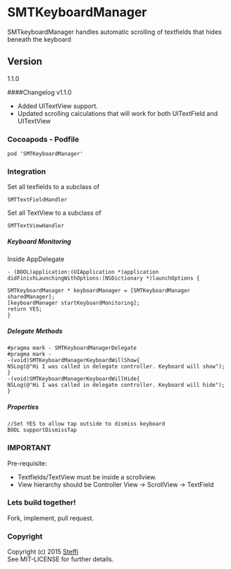 # SMTKeyboardManager

SMTkeyboardManager handles automatic scrolling of textfields that hides beneath the keyboard

## Version
1.1.0

####Changelog v1.1.0
* Added UITextView support.
* Updated scrolling calculations that will work for both UITextField and UITextView

### Cocoapods - Podfile
```
pod 'SMTKeyboardManager'
```

### Integration
Set all texfields to a subclass of 
```objc
SMTTextFieldHandler
```
Set all TextView to a subclass of 
```objc
SMTTextViewHandler
```

##### Keyboard Monitoring
Inside AppDelegate 
```objc
- (BOOL)application:(UIApplication *)application didFinishLaunchingWithOptions:(NSDictionary *)launchOptions {

SMTKeyboardManager * keyboardManager = [SMTKeyboardManager sharedManager];
[keyboardManager startKeyboardMonitoring];
return YES;
}
```

##### Delegate Methods
```objc
#pragma mark - SMTKeyboardManagerDelegate
#pragma mark -
-(void)SMTKeyboardManagerKeyboardWillShow{
NSLog(@"Hi I was called in delegate controller. Keyboard will show");
}
-(void)SMTKeyboardManagerKeyboardWillHide{
NSLog(@"Hi I was called in delegate controller. Keyboard will hide");
}
```

##### Properties
```objc
//Set YES to allow tap outside to dismiss keyboard
BOOL supportDismissTap
```

### IMPORTANT
Pre-requisite:
* Textfields/TextView must be inside a scrollview.
* View hierarchy should be Controller View -> ScrollView -> TextField



### Lets build together!
Fork, implement, pull request. 

### Copyright
Copyright (c) 2015 [Steffi](steffi.dev)  
See MIT-LICENSE for further details.


